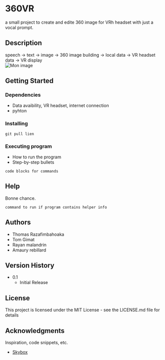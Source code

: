 # 360VR

a small project to create and edite 360 image for VRh headset with just a vocal prompt.

## Description

speech -> text -> image -> 360 image building -> local data -> VR headset data -> VR display
<br> ![Mon image](52867729005_c384100298_o.jpg)


## Getting Started

### Dependencies

* Data avaibility, VR headset, internet connection
* pyhton

### Installing

```
git pull lien
```

### Executing program

* How to run the program
* Step-by-step bullets
```
code blocks for commands
```

## Help

Bonne chance.
```
command to run if program contains helper info
```

## Authors

* Thomas Razafimbahoaka
* Tom Gimat
* Rayan malandrin
* Amaury rebillard

## Version History

* 0.1
    * Initial Release

## License

This project is licensed under the MIT License - see the LICENSE.md file for details

## Acknowledgments

Inspiration, code snippets, etc.
* [Skybox]([https://github.com/matiassingers/awesome-readme](https://skybox.blockadelabs.com/))

